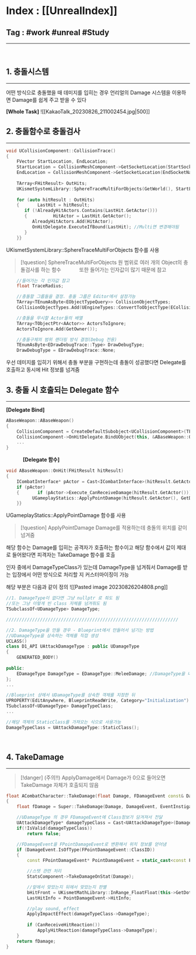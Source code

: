 # Index : [[UnrealIndex]]
## Tag : #work #unreal #Study 
---
   
## 1. 충돌시스템
---
어떤 방식으로 충돌했을 때 데미지를 입히는 경우 언리얼의 Damage 시스템을 이용하면
Damage를 쉽게 주고 받을 수 있다

**\[Whole Task]**
![[KakaoTalk_20230826_211002454.jpg|500]]
   
   
## 2. 충돌함수로 충돌검사
---
```cpp
void UCollisionComponent::CollisionTrace()  
{  
    FVector StartLocation, EndLocation;  
    StartLocation = CollisionMeshComponent->GetSocketLocation(StartSocketName);  
    EndLocation = CollisionMeshComponent->GetSocketLocation(EndSocketName);  
    
    TArray<FHitResult> OutHits;  
    UKismetSystemLibrary::SphereTraceMultiForObjects(GetWorld(), StartLocation, EndLocation, TraceRadius, CollisionObjectTypes, false, ActorsToIgnore, DrawDebugType, OutHits, true);  
  
    for (auto hitResult : OutHits)  
    {       LastHit = hitResult;  
       if (!AlreadyHitActors.Contains(LastHit.GetActor()))  
       {          HitActor = LastHit.GetActor();  
          AlreadyHitActors.Add(HitActor);  
          OnHitDelegate.ExecuteIfBound(LastHit); //Multi면 변경해야됨  
       }  
    }}
```
UKismetSystemLibrary::SphereTraceMultiForObjects 함수를 사용
> [!question] SphereTraceMultiForObjects
> 원 범위로 여러 개의 Object의 충돌검사를 하는 함수
   
또한 들어가는 인자값이 많기 때문에 참고
```cpp
	//들어가는 각 인자값 참고
	float TraceRadius;

	//충돌할 그룹들을 결정. 충돌 그룹은 Editor에서 설정가능
	TArray<TEnumAsByte<EObjectTypeQuery>> CollisionObjectTypes;
	CollisionObjectTypes.Add(UEngineTypes::ConvertToObjectType(ECollisionChannel::ECC_Pawn));

	//충돌을 무시할 Actor들의 배열
	TArray<TObjectPtr<AActor>> ActorsToIgnore;
	ActorsToIgnore.Add(GetOwner());

	//충돌구체의 범위 랜더링 방식 결정(Debug 전용)
	TEnumAsByte<EDrawDebugTrace::Type> DrawDebugType;
	DrawDebugType = EDrawDebugTrace::None;
```
우선 데미지를 입히기 위해서 충돌 부분을 구현하는데
충돌이 성공했다면 Delegate를 호출하고 동시에 Hit 정보를 넘겨줌
   
   
## 3. 충돌 시 호출되는 Delegate 함수
---
**\[Delegate Bind\]**
```cpp
ABaseWeapon::ABaseWeapon()  
{  
    CollisionComponent = CreateDefaultSubobject<UCollisionComponent>(TEXT("CollisionComponent"));  
    CollisionComponent->OnHitDelegate.BindUObject(this, &ABaseWeapon::OnHit);
    ...
}
```
   
**\[Delegate 함수]**
```cpp
void ABaseWeapon::OnHit(FHitResult hitResult)  
{  
    ICombatInterface* pActor = Cast<ICombatInterface>(hitResult.GetActor());  
    if (pActor)  
    {       if (pActor->Execute_CanReceiveDamage(hitResult.GetActor()))  
          UGameplayStatics::ApplyPointDamage(hitResult.GetActor(), GetDamage(), GetOwner()->GetActorForwardVector(), hitResult, GetInstigatorController(), this, DamageTypeClass);  
    }}
```
UGameplayStatics::ApplyPointDamage 함수를 사용
> [!question] ApplyPointDamage
> Damage를 적용하는데 충돌의 위치를 같이 넘겨줌

해당 함수는 Damage를 입히는 공격자가 호출하는 함수이고 
해당 함수에서 값이 제대로 들어왔다면 피격자는 TakeDamage 함수를 호출

인자 중에서 DamageTypeClass가 있는데 DamageType을 넘겨줘서 Damage를 받는 입장에서
어떤 방식으로 처리할 지 커스터마이징이 가능

해당 부분은 다음과 같이 정의
![[Pasted image 20230826204808.png]]
```cpp
//1. DamageType이 없다면 그냥 nullptr 로 줘도 됨
//또는 그냥 이렇게 빈 class 자체를 넘겨줘도 됨
TSubclassOf<UDamageType> DamageType;

//////////////////////////////////////////////////////////////////

//2. DamageType을 만들 경우 - Blueprint에서 만들어서 넘기는 방법
//UDamageType을 상속하는 객체를 직접 생성
UCLASS()  
class D1_API UAttackDamageType : public UDamageType  
{  
    GENERATED_BODY()  
  
public:  
    EDamageType DamageType = EDamageType::MeleeDamage; //DamageType을 나타내기 위한 Enum
};
...

//Blueprint 상에서 UDamageType를 상속한 객체를 지정한 뒤
UPROPERTY(EditAnywhere, BlueprintReadWrite, Category="Initialization")
TSubclassOf<UDamageType> DamageTypeClass;
...

//해당 객체의 StaticClass를 가져오는 식으로 사용가능
DamageTypeClass = UAttackDamageType::StaticClass();
```
   
   
## 4. TakeDamage
---
> [!danger] (주의!!) ApplyDamage에서 Damage가 0으로 들어오면 TakeDamage 자체가 호출되지 않음
```cpp
float ACombatCharacter::TakeDamage(float Damage, FDamageEvent const& DamageEvent, AController* EventInstigator, AActor* DamageCauser)
{
	float fDamage = Super::TakeDamage(Damage, DamageEvent, EventInstigator, DamageCauser);

	//UDamageType 의 경우 FDamageEvent에 Class정보가 담겨져서 전달
	UAttackDamageType* damageTypeClass = Cast<UAttackDamageType>(DamageEvent.DamageTypeClass->GetDefaultObject());
	if(!IsValid(damageTypeClass))
		return false;

	//FDamageEvent을 FPointDamageEvent로 변환해서 위치 정보를 얻어냄
	if (DamageEvent.IsOfType(FPointDamageEvent::ClassID))
	{
		const FPointDamageEvent* PointDamageEvent = static_cast<const FPointDamageEvent*>(&DamageEvent);

		//스텟 관련 처리
		StatsComponent->TakeDamageOnStat(Damage);

		//앞에서 맞았는지 뒤에서 맞았는지 판별
		bHitFront = UKismetMathLibrary::InRange_FloatFloat(this->GetDotProductTo(EventInstigator->GetPawn()), -0.1f, 1.f);
		LastHitInfo = PointDamageEvent->HitInfo;

		//play sound, effect 
		ApplyImpactEffect(damageTypeClass->DamageType);
		
		if (CanReceiveHitReaction())
			ApplyHitReaction(damageTypeClass->DamageType);
	}
	return fDamage;
}
```